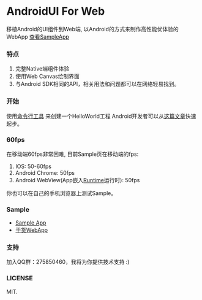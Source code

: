 # AndroidUI For Web

移植Android的UI组件到Web端, 以Android的方式来制作高性能优体验的WebApp
[查看SampleApp](http://linfaxin.com/AndroidUI-WebApp/sample/main.html)


### 特点

1. 完整Native端组件体验
2. 使用Web Canvas绘制界面
3. 与Android SDK相同的API，相关用法和问题都可以在网络轻易找到。


### 开始

使用[命令行工具](https://github.com/linfaxin/AndroidUI-CLI) 来创建一个HelloWorld工程
Android开发者可以从[这篇文章](README_for_Androids_cn.md)快速起步。


### 60fps

在移动端60fps非常困难, 目前Sample页在移动端的fps:

1. IOS: 50-60fps
2. Android Chrome: 50fps
3. Android WebView(App嵌入[Runtime](https://github.com/linfaxin/AndroidUIRuntimeAndroid)运行时): 50fps

你也可以在自己的手机浏览器上测试Sample。

### Sample

* [Sample App](http://linfaxin.com/AndroidUI-WebApp/sample/main.html)
* [干货WebApp](http://linfaxin.com/GankWebApp)

### 支持

加入QQ群：275850460，我将为你提供技术支持 :)


### LICENSE

MIT.
